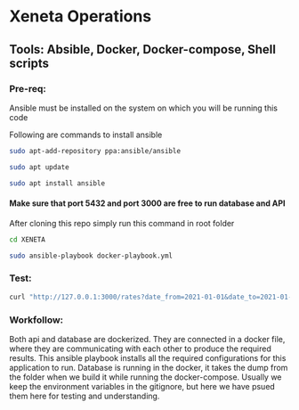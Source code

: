 # Xeneta Operations

## Tools: Absible, Docker, Docker-compose, Shell scripts 

### Pre-req:

Ansible must be installed on the system on which you will be running this code


Following are commands to install ansible

```bash
sudo apt-add-repository ppa:ansible/ansible

sudo apt update

sudo apt install ansible
```

#### Make sure that port 5432 and port 3000 are free to run database and API 

After cloning this repo simply run this command in root folder 

```bash
cd XENETA

sudo ansible-playbook docker-playbook.yml
``` 
### Test: 

```bash
curl "http://127.0.0.1:3000/rates?date_from=2021-01-01&date_to=2021-01-31&orig_code=CNGGZ&dest_code=EETLL"
``` 

### Workfollow:

Both api and database are dockerized. They are connected in a docker file, where they are communicating with each other to produce the required results. 
This ansible playbook installs all the required configurations for this application to run. Database is running in the docker, it takes the dump from the folder when we build it while running the docker-compose. 
Usually we keep the environment variables in the gitignore, but here we have psued them here for testing and understanding.
